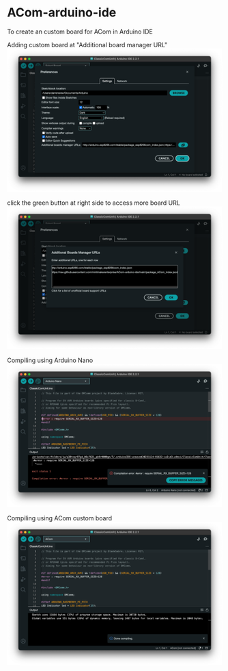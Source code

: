 # ACom-arduino-ide
To create an custom board for ACom in Arduino IDE

Adding custom board at "Additional board manager URL"
![alt text](image/Additional_board_manager_URL.png "Additional board manager URL")

click the green button at right side to access more board URL
![alt text](image/Additional_board_manager_URL2.png "Additional board manager URL2")


Compiling using Arduino Nano
![alt text](image/Arduino_Nano.png "Arduino Nano")


Compiling using ACom custom board
![alt text](image/ACom.png "ACom")
